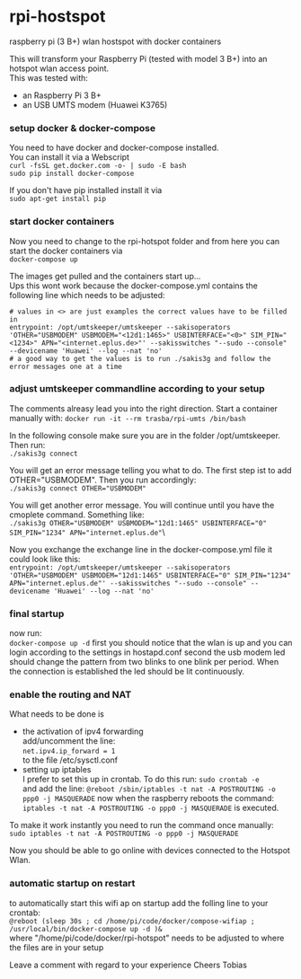 # rpi-hostspot
raspberry pi (3 B+) wlan hostspot with docker containers

This will transform your Raspberry Pi (tested with model 3 B+) into an hotspot wlan access point.\
This was tested with:
* an Raspberry Pi 3 B+
* an USB UMTS modem (Huawei K3765)

### setup docker & docker-compose
You need to have docker and docker-compose installed.\
You can install it via a Webscript\
`curl -fsSL get.docker.com -o- | sudo -E bash`\
`sudo pip install docker-compose`

If you don't have pip installed install it via\
`sudo apt-get install pip`

### start docker containers
Now you need to change to the rpi-hotspot folder and from here you can start the docker containers via\
`docker-compose up`

The images get pulled and the containers start up...\
Ups this wont work because the docker-compose.yml contains the following line which needs to be adjusted:
```
# values in <> are just examples the correct values have to be filled in
entrypoint: /opt/umtskeeper/umtskeeper --sakisoperators 'OTHER="USBMODEM" USBMODEM="<12d1:1465>" USBINTERFACE="<0>" SIM_PIN="<1234>" APN="<internet.eplus.de>"' --sakisswitches "--sudo --console" --devicename 'Huawei' --log --nat 'no'
# a good way to get the values is to run ./sakis3g and follow the error messages one at a time
```

### adjust umtskeeper commandline according to your setup
The comments alreasy lead you into the right direction. Start a container manually with:
`docker run -it --rm trasba/rpi-umts /bin/bash`

In the following console make sure you are in the folder /opt/umtskeeper. Then run:\
`./sakis3g connect`

You will get an error message telling you what to do. The first step ist to add OTHER="USBMODEM". Then you run accordingly:\
`./sakis3g connect OTHER="USBMODEM"`

You will get another error message. You will continue until you have the cmoplete command. Something like:\
`./sakis3g OTHER="USBMODEM" USBMODEM="12d1:1465" USBINTERFACE="0" SIM_PIN="1234" APN="internet.eplus.de"`\

Now you exchange the exchange line in the docker-compose.yml file it could look like this:\
`entrypoint: /opt/umtskeeper/umtskeeper --sakisoperators 'OTHER="USBMODEM" USBMODEM="12d1:1465" USBINTERFACE="0" SIM_PIN="1234" APN="internet.eplus.de"' --sakisswitches "--sudo --console" --devicename 'Huawei' --log --nat 'no'`

### final startup
now run:\
`docker-compose up -d`
first you should notice that the wlan is up and you can login according to the settings in hostapd.conf
second the usb modem led should change the pattern from two blinks to one blink per period. When the connection is established the led should be lit continuously.

### enable the routing and NAT
What needs to be done is
* the activation of ipv4 forwarding\
add/uncomment the line:\
`net.ipv4.ip_forward = 1`\
to the file /etc/sysctl.conf
* setting up iptables\
I prefer to set this up in crontab. To do this run:
`sudo crontab -e`\
and add the line:
`@reboot /sbin/iptables -t nat -A POSTROUTING -o ppp0 -j MASQUERADE`
now when the raspberry reboots the command: `iptables -t nat -A POSTROUTING -o ppp0 -j MASQUERADE` is executed.

To make it work instantly you need to run the command once manually:\
`sudo iptables -t nat -A POSTROUTING -o ppp0 -j MASQUERADE`

Now you should be able to go online with devices connected to the Hotspot Wlan.

### automatic startup on restart
to automatically start this wifi ap on startup add the folling line to your crontab:\
`@reboot (sleep 30s ; cd /home/pi/code/docker/compose-wifiap ; /usr/local/bin/docker-compose up -d )&`\
where "/home/pi/code/docker/rpi-hotspot" needs to be adjusted to where the files are in your setup

Leave a comment with regard to your experience
Cheers Tobias
